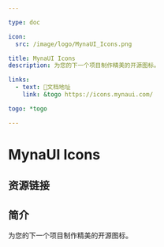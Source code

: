 ```yaml
---

type: doc

icon:
  src: /image/logo/MynaUI_Icons.png

title: MynaUI Icons
description: 为您的下一个项目制作精美的开源图标。

links:
  - text: 📖文档地址
    link: &togo https://icons.mynaui.com/

togo: *togo

---
```


<ShowLogo />

# MynaUI Icons

<ShowBreadcrumb />

## 资源链接

<ShowLinks />

## 简介

为您的下一个项目制作精美的开源图标。
